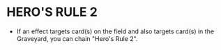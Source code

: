 
# HERO'S RULE 2

*   If an effect targets card(s) on the field and also targets card(s) in the Graveyard, you can chain "Hero's Rule 2".

  